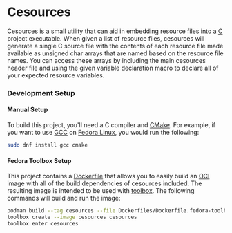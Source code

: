 # Cesources

Cesources is a small utility that can aid in embedding resource files into a [C][c-lang] project executable. When given a list of resource files, cesources will generate a single C source file with the contents of each resource file made available as unsigned char arrays that are named based on the resource file names. You can access these arrays by including the main cesources header file and using the given variable declaration macro to declare all of your expected resource variables.

[c-lang]: https://en.wikipedia.org/wiki/C_(programming_language)

### Development Setup

#### Manual Setup

To build this project, you'll need a C compiler and [CMake][cmake]. For example, if you want to use [GCC][gcc] on [Fedora Linux][fedora], you would run the following:

```bash
sudo dnf install gcc cmake
```

[cmake]: https://cmake.org/
[gcc]: https://gcc.gnu.org/
[fedora]: https://fedoraproject.org/

#### Fedora Toolbox Setup

This project contains a [Dockerfile][dockerfile] that allows you to easily build an [OCI][oci] image with all of the build dependencies of cesources included. The resulting image is intended to be used with [toolbox][toolbox]. The following commands will build and run the image:

```bash
podman build --tag cesources --file Dockerfiles/Dockerfile.fedora-toolbox
toolbox create --image cesources cesources
toolbox enter cesources
```

[dockerfile]: https://docs.docker.com/engine/reference/builder/
[oci]: https://opencontainers.org/
[toolbox]: https://containertoolbx.org/
